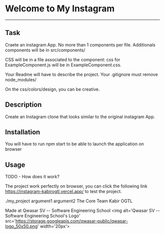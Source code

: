 # Welcome to My Instagram

---

## Task

Craete an instagram App. No more than 1 components per file.
Additionals components will be in src/components/

CSS will be in a file associated to the component: css for ExampleComponent.js will be in ExampleComponent.css.

Your Readme will have to describe the project.
Your .gitignore must remove node_modules/

On the css/colors/design, you can be creative.

## Description

Create an Instagram clone that looks similar to the original instagram App.

## Installation

You will have to run npm start to be able to launch the application on browser

## Usage

TODO - How does it work?

The project work perfectly on browser, you can click the following link
https://instagram-kabirogtl.vercel.app/ to test the project.

./my_project argument1 argument2
The Core Team
Kabir OGTL

Made at Qwasar SV -- Software Engineering School <img alt='Qwasar SV -- Software Engineering School's Logo' src='https://storage.googleapis.com/qwasar-public/qwasar-logo_50x50.png' width='20px'>
